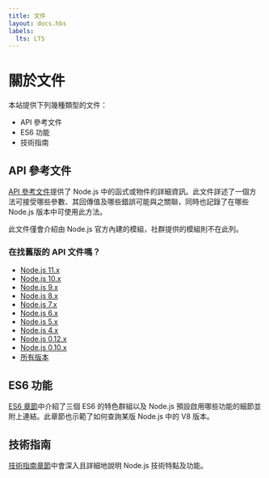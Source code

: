 ```yaml
---
title: 文件
layout: docs.hbs
labels:
  lts: LTS
---
```


# 關於文件

本站提供下列幾種類型的文件：

* API 參考文件
* ES6 功能
* 技術指南

## API 參考文件

[API 參考文件](https://nodejs.org/api/)提供了 Node.js 中的函式或物件的詳細資訊。此文件詳述了一個方法可接受哪些參數、其回傳值及哪些錯誤可能與之關聯，同時也記錄了在哪些 Node.js 版本中可使用此方法。

此文件僅會介紹由 Node.js 官方內建的模組，社群提供的模組則不在此列。

<div class="highlight-box">

### 在找舊版的 API 文件嗎？

* [Node.js 11.x](https://nodejs.org/docs/latest-v11.x/api/)
* [Node.js 10.x](https://nodejs.org/docs/latest-v10.x/api/)
* [Node.js 9.x](https://nodejs.org/docs/latest-v9.x/api/)
* [Node.js 8.x](https://nodejs.org/docs/latest-v8.x/api/)
* [Node.js 7.x](https://nodejs.org/docs/latest-v7.x/api/)
* [Node.js 6.x](https://nodejs.org/docs/latest-v6.x/api/)
* [Node.js 5.x](https://nodejs.org/docs/latest-v5.x/api/)
* [Node.js 4.x](https://nodejs.org/docs/latest-v4.x/api/)
* [Node.js 0.12.x](https://nodejs.org/docs/latest-v0.12.x/api/)
* [Node.js 0.10.x](https://nodejs.org/docs/latest-v0.10.x/api/)
* [所有版本](https://nodejs.org/docs/)

</div>

## ES6 功能

[ES6 章節](/zh-tw/docs/es6/)中介紹了三個 ES6 的特色群組以及 Node.js 預設啟用哪些功能的細節並附上連結。此章節也示範了如何查詢某版 Node.js 中的 V8 版本。

## 技術指南

[技術指南章節](/zh-tw/docs/guides/)中會深入且詳細地說明 Node.js 技術特點及功能。
